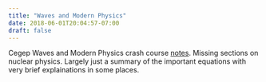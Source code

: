 ```yaml
---
title: "Waves and Modern Physics"
date: 2018-06-01T20:04:57-07:00
draft: false
---
```


Cegep Waves and Modern Physics crash course [notes](http://nathan-smith.ca/documents/WavesandModernPhysicsNotes.pdf). Missing sections on nuclear physics. Largely just a summary of the important equations with very brief explainations in some places.